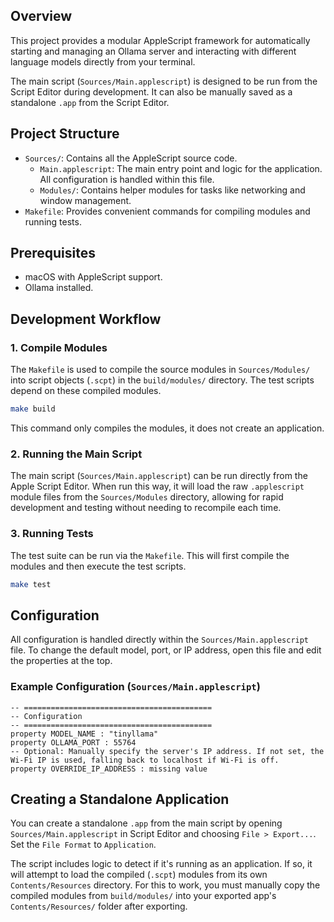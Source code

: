 ## Overview

This project provides a modular AppleScript framework for automatically starting and managing an Ollama server and interacting with different language models directly from your terminal.

The main script (`Sources/Main.applescript`) is designed to be run from the Script Editor during development. It can also be manually saved as a standalone `.app` from the Script Editor.

## Project Structure

- `Sources/`: Contains all the AppleScript source code.
  - `Main.applescript`: The main entry point and logic for the application. All configuration is handled within this file.
  - `Modules/`: Contains helper modules for tasks like networking and window management.
- `Makefile`: Provides convenient commands for compiling modules and running tests.

## Prerequisites

- macOS with AppleScript support.
- Ollama installed.

## Development Workflow

### 1. Compile Modules

The `Makefile` is used to compile the source modules in `Sources/Modules/` into script objects (`.scpt`) in the `build/modules/` directory. The test scripts depend on these compiled modules.

```bash
make build
```
This command only compiles the modules, it does not create an application.

### 2. Running the Main Script

The main script (`Sources/Main.applescript`) can be run directly from the Apple Script Editor. When run this way, it will load the raw `.applescript` module files from the `Sources/Modules` directory, allowing for rapid development and testing without needing to recompile each time.

### 3. Running Tests

The test suite can be run via the `Makefile`. This will first compile the modules and then execute the test scripts.

```bash
make test
```

## Configuration

All configuration is handled directly within the `Sources/Main.applescript` file. To change the default model, port, or IP address, open this file and edit the properties at the top.

### Example Configuration (`Sources/Main.applescript`)

```applescript
-- ==========================================
-- Configuration
-- ==========================================
property MODEL_NAME : "tinyllama"
property OLLAMA_PORT : 55764
-- Optional: Manually specify the server's IP address. If not set, the Wi-Fi IP is used, falling back to localhost if Wi-Fi is off.
property OVERRIDE_IP_ADDRESS : missing value
```

## Creating a Standalone Application

You can create a standalone `.app` from the main script by opening `Sources/Main.applescript` in Script Editor and choosing `File > Export...`. Set the `File Format` to `Application`.

The script includes logic to detect if it's running as an application. If so, it will attempt to load the compiled (`.scpt`) modules from its own `Contents/Resources` directory. For this to work, you must manually copy the compiled modules from `build/modules/` into your exported app's `Contents/Resources/` folder after exporting.
